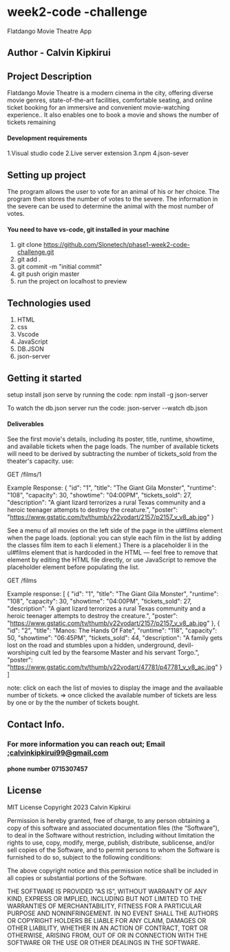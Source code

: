 # week2-code -challenge
Flatdango Movie Theatre App

## Author - Calvin Kipkirui

## Project Description 
  Flatdango Movie Theatre is a modern cinema in the city, offering diverse movie genres, state-of-the-art facilities, comfortable seating, and online ticket booking for an immersive and convenient movie-watching experience..
It also enables one to book a movie and shows the number of tickets remaining

#### Development requirements
1.Visual studio code
2.Live server extension
3.npm
4.json-sever

## Setting up project
The program allows the user to vote for an animal of his or her choice. The program then stores the number of votes to the severe. The information in the severe can be used to determine the animal with the most number of votes.
#### You need to have vs-code, git installed in your machine

1. git clone https://github.com/Slonetech/phase1-week2-code-challenge.git
2. git add .
3. git commit -m "initial commit"
4. git push origin master
5. run the project on localhost to preview

## Technologies used

1. HTML
2. css
3. Vscode
4. JavaScript
5. DB.JSON
6. json-server

## Getting it started
setup install json serve by running the code:
      npm install -g json-server
       
To watch the db.json server run the code:
json-server --watch db.json

#### Deliverables
See the first movie's details, including its poster, title, runtime, showtime, and available tickets when the page loads. The number of available tickets will need to be derived by subtracting the number of tickets_sold from the theater's capacity. use:

GET /films/1

Example Response: { "id": "1", "title": "The Giant Gila Monster", "runtime": "108", "capacity": 30, "showtime": "04:00PM", "tickets_sold": 27, "description": "A giant lizard terrorizes a rural Texas community and a heroic teenager attempts to destroy the creature.", "poster": "https://www.gstatic.com/tv/thumb/v22vodart/2157/p2157_v_v8_ab.jpg" }

See a menu of all movies on the left side of the page in the ul#films element when the page loads. (optional: you can style each film in the list by adding the classes film item to each li element.) There is a placeholder li in the ul#films element that is hardcoded in the HTML — feel free to remove that element by editing the HTML file directly, or use JavaScript to remove the placeholder element before populating the list.

GET /films

Example response: [ { "id": "1", "title": "The Giant Gila Monster", "runtime": "108", "capacity": 30, "showtime": "04:00PM", "tickets_sold": 27, "description": "A giant lizard terrorizes a rural Texas community and a heroic teenager attempts to destroy the creature.", "poster": "https://www.gstatic.com/tv/thumb/v22vodart/2157/p2157_v_v8_ab.jpg" }, { "id": "2", "title": "Manos: The Hands Of Fate", "runtime": "118", "capacity": 50, "showtime": "06:45PM", "tickets_sold": 44, "description": "A family gets lost on the road and stumbles upon a hidden, underground, devil-worshiping cult led by the fearsome Master and his servant Torgo.", "poster": "https://www.gstatic.com/tv/thumb/v22vodart/47781/p47781_v_v8_ac.jpg" } ]

note: click on each the list of movies to display the image and the availaable number of tickets. => once clicked the available number of tickets are less by one or by the the number of tickets bought.

## Contact Info.
### For more information you can reach out; Email ;calvinkipkirui99@gmail.com
#### phone number 0715307457

## License
MIT License
Copyright 2023 Calvin Kipkirui

Permission is hereby granted, free of charge, to any person obtaining a copy of this software and associated documentation files (the “Software”), to deal in the Software without restriction, including without limitation the rights to use, copy, modify, merge, publish, distribute, sublicense, and/or sell copies of the Software, and to permit persons to whom the Software is furnished to do so, subject to the following conditions:

The above copyright notice and this permission notice shall be included in all copies or substantial portions of the Software.

THE SOFTWARE IS PROVIDED “AS IS”, WITHOUT WARRANTY OF ANY KIND, EXPRESS OR IMPLIED, INCLUDING BUT NOT LIMITED TO THE WARRANTIES OF MERCHANTABILITY, FITNESS FOR A PARTICULAR PURPOSE AND NONINFRINGEMENT. IN NO EVENT SHALL THE AUTHORS OR COPYRIGHT HOLDERS BE LIABLE FOR ANY CLAIM, DAMAGES OR OTHER LIABILITY, WHETHER IN AN ACTION OF CONTRACT, TORT OR OTHERWISE, ARISING FROM, OUT OF OR IN CONNECTION WITH THE SOFTWARE OR THE USE OR OTHER DEALINGS IN THE SOFTWARE.
 
